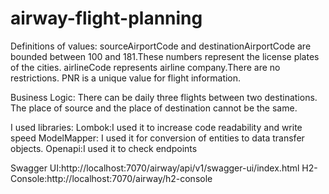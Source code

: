 # airway-flight-planning

Definitions of values:
sourceAirportCode and destinationAirportCode are bounded between 100 and 181.These numbers represent the license plates of the cities.
airlineCode represents airline company.There are no restrictions.
PNR is a unique value for flight information.

Business Logic:
There can be daily three flights between two destinations.
The place of source and the place of destination cannot be the same.


I used libraries:
Lombok:I used it to increase code readability and write speed
ModelMapper: I used it for conversion of entities to data transfer objects.
Openapi:I used it to check endpoints

Swagger UI:http://localhost:7070/airway/api/v1/swagger-ui/index.html
H2-Console:http://localhost:7070/airway/h2-console
